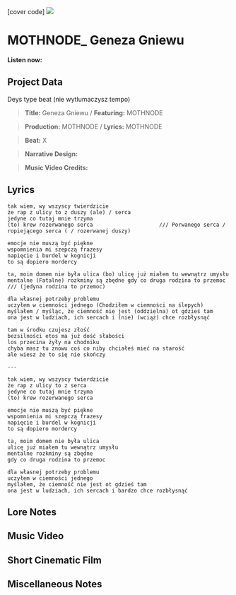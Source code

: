 [cover code] ![](57175019_319474918741616_8502199518755923887_n.jpg)

# MOTHNODE_ Geneza Gniewu

**Listen now:** 

## Project Data

Deys type beat (nie wytlumaczysz tempo)

> **Title:** Geneza Gniewu / **Featuring:** MOTHNODE

> **Production:** MOTHNODE / **Lyrics:** MOTHNODE

> **Beat:** X

> **Narrative Design:**

> **Music Video Credits:**


## Lyrics

```
tak wiem, wy wszyscy twierdzicie
że rap z ulicy to z duszy (ale) / serca
jedyne co tutaj mnie trzyma
(to) krew rozerwanego serca                     /// Porwanego serca / ropiejącego serca ( / rozerwanej duszy)

emocje nie muszą być piękne
wspomnienia mi szepczą frazesy
napięcie i burdel w kognicji
to są dopiero mordercy

ta, moim domem nie była ulica (bo) ulicę już miałem tu wewnątrz umysłu
mentalne (Fatalne) rozkminy są zbędne gdy co druga rodzina to przemoc              /// (jedyna rodzina to przemoc)

dla własnej potrzeby problemu
uczyłem w ciemności jednego (Chodziłem w ciemności na ślepych)
myślałem / myśląc, że ciemność nie jest (oddzielna) ot gdzieś tam
ona jest w ludziach, ich sercach i (nie) (wciąż) chce rozbłysnąć

tam w środku czujesz złość
bezsilności etos ma już dość słabości 
los przecina żyły na chodniku
chyba masz tu znowu coś co niby chciałeś mieć na starość
ale wiesz że to się nie skończy

---

tak wiem, wy wszyscy twierdzicie
że rap z ulicy to z serca
jedyne co tutaj mnie trzyma
(to) krew rozerwanego serca                    

emocje nie muszą być piękne
wspomnienia mi szepczą frazesy
napięcie i burdel w kognicji
to są dopiero mordercy

ta, moim domem nie była ulica 
ulicę już miałem tu wewnątrz umysłu
mentalne rozkminy są zbędne 
gdy co druga rodzina to przemoc       

dla własnej potrzeby problemu
uczyłem w ciemności jednego 
myślałem, że ciemność nie jest ot gdzieś tam
ona jest w ludziach, ich sercach i bardzo chce rozbłysnąć

```

## Lore Notes

## Music Video

## Short Cinematic Film

## Miscellaneous Notes
